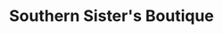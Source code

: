 ---
title: "Southern Sister's Boutique"
url: /lake-city/southern-sisters-boutique/
shop: clothes
---